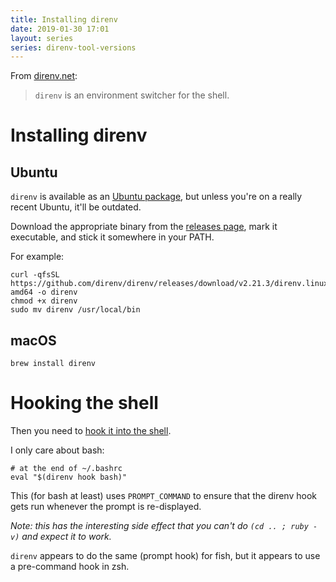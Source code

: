 ```yaml
---
title: Installing direnv
date: 2019-01-30 17:01
layout: series
series: direnv-tool-versions
---
```


From [direnv.net](https://direnv.net/):

> `direnv` is an environment switcher for the shell.

# Installing direnv

## Ubuntu

`direnv` is available as an [Ubuntu package][direnv-deb], but unless you're on a really recent Ubuntu, it'll be outdated.

Download the appropriate binary from the [releases page](https://github.com/direnv/direnv/releases), mark it executable, and stick it somewhere in your PATH.

For example:

    curl -qfsSL https://github.com/direnv/direnv/releases/download/v2.21.3/direnv.linux-amd64 -o direnv
    chmod +x direnv
    sudo mv direnv /usr/local/bin

## macOS

    brew install direnv

[direnv-deb]: https://packages.ubuntu.com/search?keywords=direnv&searchon=names&suite=all&section=all

# Hooking the shell

Then you need to [hook it into the shell](https://github.com/direnv/direnv#setup).

I only care about bash:

    # at the end of ~/.bashrc
    eval "$(direnv hook bash)"

This (for bash at least) uses `PROMPT_COMMAND` to ensure that the direnv hook gets run whenever the prompt is re-displayed.

_Note: this has the interesting side effect that you can't do `(cd .. ; ruby -v)` and expect it to work._

`direnv` appears to do the same (prompt hook) for fish, but it appears to use a pre-command hook in zsh.
